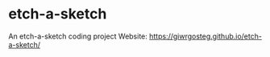 # etch-a-sketch
An etch-a-sketch coding project
Website: https://giwrgosteg.github.io/etch-a-sketch/
